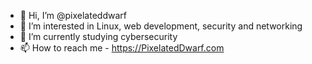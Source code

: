 - 👋 Hi, I’m @pixelateddwarf
- 👀 I’m interested in Linux, web development, security and networking
- 🌱 I’m currently studying cybersecurity 
- 📫 How to reach me - https://PixelatedDwarf.com

<!---
pixelateddwarf/pixelateddwarf is a ✨ special ✨ repository because its `README.md` (this file) appears on your GitHub profile.
You can click the Preview link to take a look at your changes.
--->
